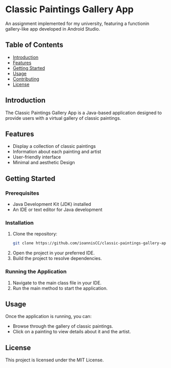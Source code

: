 # Classic Paintings Gallery App

An assignment implemented for my university, featuring a functionin gallery-like app developed in Android Studio.

## Table of Contents
- [Introduction](#introduction)
- [Features](#features)
- [Getting Started](#getting-started)
- [Usage](#usage)
- [Contributing](#contributing)
- [License](#license)

## Introduction
The Classic Paintings Gallery App is a Java-based application designed to provide users with a virtual gallery of classic paintings.

## Features
- Display a collection of classic paintings
- Information about each painting and artist
- User-friendly interface
- Minimal and aesthetic Design

## Getting Started
### Prerequisites
- Java Development Kit (JDK) installed
- An IDE or text editor for Java development

### Installation
1. Clone the repository:
    ```sh
    git clone https://github.com/ioannisCC/classic-paintings-gallery-app.git
    ```
2. Open the project in your preferred IDE.
3. Build the project to resolve dependencies.

### Running the Application
1. Navigate to the main class file in your IDE.
2. Run the main method to start the application.

## Usage
Once the application is running, you can:
- Browse through the gallery of classic paintings.
- Click on a painting to view details about it and the artist.

## License
This project is licensed under the MIT License.
